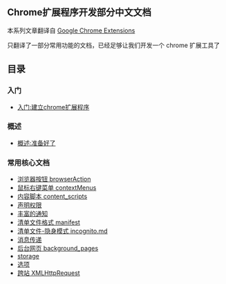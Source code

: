 ## Chrome扩展程序开发部分中文文档

本系列文章翻译自 [Google Chrome Extensions](https://developer.chrome.com/)

只翻译了一部分常用功能的文档，已经足够让我们开发一个 chrome 扩展工具了

## 目录
### 入门
* [入门:建立chrome扩展程序](getstarted.md)
	
### 概述
* [概述:准备好了](overview.md)

### 常用核心文档

* [浏览器按钮 browserAction](browserAction.md)
* [鼠标右键菜单 contextMenus](contextMenus.md)
* [内容脚本 content_scripts](content_scripts.md)
* [声明权限](declare_permission.md)
* [丰富的通知](desktop_notifications.md)
* [清单文件格式 manifest](manifest.md)
* [清单文件-隐身模式 incognito.md](manifest-incognito.md)
* [消息传递](messaging.md)
* [后台网页 background_pages](background_pages.md)
* [storage](storage.md)
* [选项](options.md)
* [跨站 XMLHttpRequest](xhr.md)
